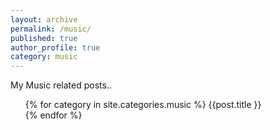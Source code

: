 ```yaml
---
layout: archive
permalink: /music/
published: true
author_profile: true
category: music
---
```


My Music related posts..
<ul>
{% for category in site.categories.music %}
  <a name="{{ post.url }}">{{post.title }}</a><br>
{% endfor %}
</ul>

